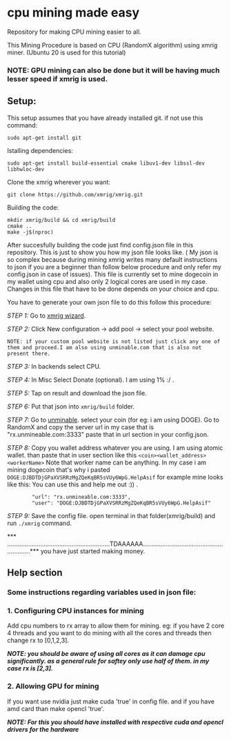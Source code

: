 # cpu mining made easy
Repository for making CPU mining easier to all.

This Mining Procedure is based on CPU (RandomX algorithm) using xmrig miner. (Ubuntu 20 is used for this tutorial)
### NOTE: GPU mining can also be done but it will be having much lesser speed if xmrig is used.



## Setup:
This setup assumes that you have already installed git. if not use this command:

```
sudo apt-get install git
```

Istalling dependencies:

```
sudo apt-get install build-essential cmake libuv1-dev libssl-dev libhwloc-dev
```

Clone the xmrig wherever you want:

```
git clone https://github.com/xmrig/xmrig.git
```

Building the code:

```
mkdir xmrig/build && cd xmrig/build
cmake ..
make -j$(nproc)
```

After succesfully building the code just find config.json file in this repository.
This is just to show you how my json file looks like. ( My json is so complex because during mining xmrig writes many default instructions to json
if you are a beginner than follow below procedure and only refer my config.json in case of issues).
This file is currently set to mine dogecoin in my wallet using cpu and also only 2 logical cores are used in my case. 
Changes in this file that have to be done depends on your choice and cpu.

You have to generate your own json file to do this follow this procedure:

*STEP 1:* Go to [xmrig wizard](https://xmrig.com/wizard).

*STEP 2:* Click New configuration -> add pool -> select your pool website.

`NOTE: if your custom pool website is not listed just click any one of them and proceed.I am also using unminable.com that is also not present there.`

*STEP 3:* In backends select CPU.

*STEP 4:* In Misc Select Donate (optional). I am using 1% :/ .

*STEP 5:* Tap on result and download the json file.

*STEP 6:* Put that json into `xmrig/build` folder.

*STEP 7:* Go to [unminable](https://unmineable.com/coins). select your coin (for eg: i am using DOGE). Go to RandomX and copy the server url
in my case that is "rx.unmineable.com:3333" paste that in url section in your config.json.

*STEP 8:* Copy you wallet address whatever you are using. I am using atomic wallet. than paste that in user section like this `<coin><wallet_address><workerName>`
          Note that worker name can be anything. In my case i am mining dogecoin that's why i pasted `DOGE:DJBDTDjGPaXVSRRzMgZQeKqBR5sVUy6WpG.HelpAsif`
          for example mine looks like this: You can use this and help me out :)) .
          
            "url": "rx.unmineable.com:3333",
            "user": "DOGE:DJBDTDjGPaXVSRRzMgZQeKqBR5sVUy6WpG.HelpAsif"

*STEP 9:* Save the config file. open terminal in that folder(xmrig/build) and run `./xmrig` command.


 *** ...........................................................TDAAAAAA...........................................................***
you have just started making money.




## Help section
### Some instructions regarding variables used in json file:

### 1. Configuring CPU instances for mining
Add cpu numbers to rx array to allow them for mining.
eg: if you have 2 core 4 threads and you want to do mining with all the cores and threads then
change rx to [0,1,2,3].

***NOTE: you should be aware of using all cores as it can damage cpu significantly.
as a general rule for saftey only use half of them. in my case rx is [2,3].***

### 2. Allowing GPU for mining 
If you want use nvidia just make cuda 'true' in config file. and if you have amd card than make opencl 'true'.

***NOTE: For this you should have installed with respective cuda and opencl drivers for the hardware***



